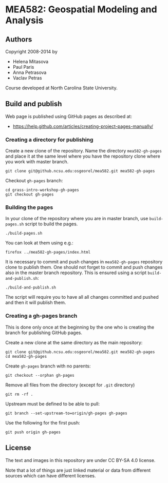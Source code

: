 MEA582: Geospatial Modeling and Analysis
========================================

Authors
-------

Copyright 2008-2014 by

 * Helena Mitasova
 * Paul Paris
 * Anna Petrasova
 * Vaclav Petras

Course developed at North Carolina State University.

Build and publish
-----------------

Web page is published using GitHub pages as described at:

* https://help.github.com/articles/creating-project-pages-manually/

### Creating a directory for publishing

Create a new clone of the repository. Name the directory `mea582-gh-pages`
and place it at the same level where you have the repository clone
where you work with master branch.

    git clone git@github.ncsu.edu:osgeorel/mea582.git mea582-gh-pages

Checkout `gh-pages` branch:

    cd grass-intro-workshop-gh-pages
    git checkout gh-pages

### Building the pages

In your clone of the repository where you are in master branch,
use `build-pages.sh` script to build the pages.

    ./build-pages.sh

You can look at them using e.g.:

    firefox ../mea582-gh-pages/index.html

It is necessary to commit and push changes in `mea582-gh-pages` repository clone
to publish them. One should not forget to commit and push changes also
in the master branch repository.
This is ensured using a script `build-and-publish.sh`:

    ./build-and-publish.sh

The script will require you to have all all changes committed and pushed
and then it will publish them.

### Creating a gh-pages branch

This is done only once at the beginning by the one who is creating
the branch for publishing GitHub pages.

Create a new clone at the same directory as the main repository:

    git clone git@github.ncsu.edu:osgeorel/mea582.git mea582-gh-pages
    cd mea582-gh-pages

Create `gh-pages` branch with no parents:

    git checkout --orphan gh-pages

Remove all files from the directory (except for `.git` directory)

    git rm -rf .

Upstream must be defined to be able to pull:

    git branch --set-upstream-to=origin/gh-pages gh-pages

Use the following for the first push:

    git push origin gh-pages

License
-------

The text and images in this repository are under CC BY-SA 4.0 license.

Note that a lot of things are just linked material or data from different
sources which can have different licenses.
